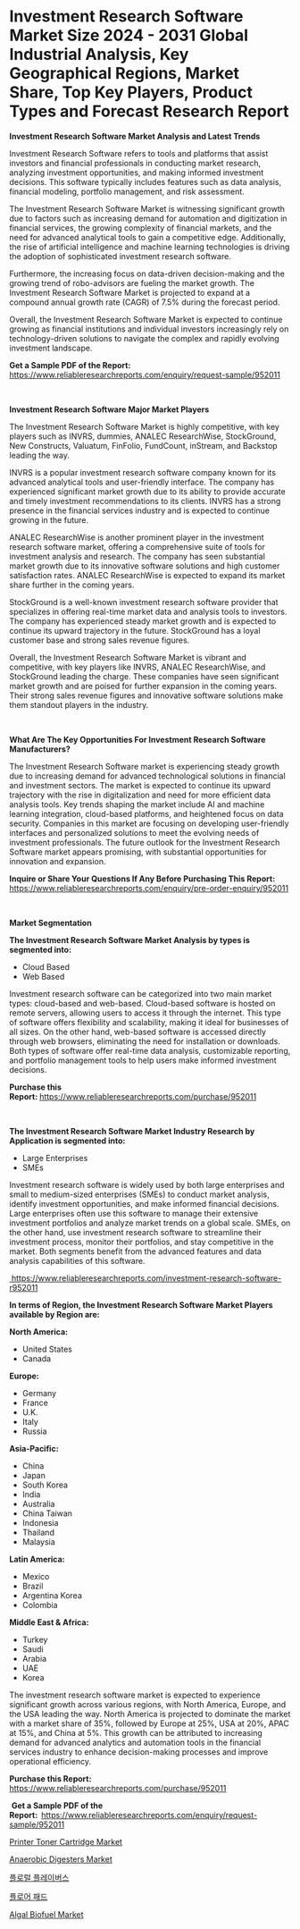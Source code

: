 <p><h1>Investment Research Software Market Size 2024 - 2031 Global Industrial Analysis, Key Geographical Regions, Market Share, Top Key Players, Product Types and Forecast Research Report</h1></p><p><strong>Investment Research Software Market Analysis and Latest Trends</strong></p>
<p><p>Investment Research Software refers to tools and platforms that assist investors and financial professionals in conducting market research, analyzing investment opportunities, and making informed investment decisions. This software typically includes features such as data analysis, financial modeling, portfolio management, and risk assessment.</p><p>The Investment Research Software Market is witnessing significant growth due to factors such as increasing demand for automation and digitization in financial services, the growing complexity of financial markets, and the need for advanced analytical tools to gain a competitive edge. Additionally, the rise of artificial intelligence and machine learning technologies is driving the adoption of sophisticated investment research software.</p><p>Furthermore, the increasing focus on data-driven decision-making and the growing trend of robo-advisors are fueling the market growth. The Investment Research Software Market is projected to expand at a compound annual growth rate (CAGR) of 7.5% during the forecast period.</p><p>Overall, the Investment Research Software Market is expected to continue growing as financial institutions and individual investors increasingly rely on technology-driven solutions to navigate the complex and rapidly evolving investment landscape.</p></p>
<p><strong>Get a Sample PDF of the Report:&nbsp;</strong> <a href="https://www.reliableresearchreports.com/enquiry/request-sample/952011">https://www.reliableresearchreports.com/enquiry/request-sample/952011</a></p>
<p>&nbsp;</p>
<p><strong>Investment Research Software Major Market Players</strong></p>
<p><p>The Investment Research Software Market is highly competitive, with key players such as INVRS, dummies, ANALEC ResearchWise, StockGround, New Constructs, Valuatum, FinFolio, FundCount, inStream, and Backstop leading the way. </p><p>INVRS is a popular investment research software company known for its advanced analytical tools and user-friendly interface. The company has experienced significant market growth due to its ability to provide accurate and timely investment recommendations to its clients. INVRS has a strong presence in the financial services industry and is expected to continue growing in the future.</p><p>ANALEC ResearchWise is another prominent player in the investment research software market, offering a comprehensive suite of tools for investment analysis and research. The company has seen substantial market growth due to its innovative software solutions and high customer satisfaction rates. ANALEC ResearchWise is expected to expand its market share further in the coming years.</p><p>StockGround is a well-known investment research software provider that specializes in offering real-time market data and analysis tools to investors. The company has experienced steady market growth and is expected to continue its upward trajectory in the future. StockGround has a loyal customer base and strong sales revenue figures.</p><p>Overall, the Investment Research Software Market is vibrant and competitive, with key players like INVRS, ANALEC ResearchWise, and StockGround leading the charge. These companies have seen significant market growth and are poised for further expansion in the coming years. Their strong sales revenue figures and innovative software solutions make them standout players in the industry.</p></p>
<p>&nbsp;</p>
<p><strong>What Are The Key Opportunities For Investment Research Software Manufacturers?</strong></p>
<p><p>The Investment Research Software market is experiencing steady growth due to increasing demand for advanced technological solutions in financial and investment sectors. The market is expected to continue its upward trajectory with the rise in digitalization and need for more efficient data analysis tools. Key trends shaping the market include AI and machine learning integration, cloud-based platforms, and heightened focus on data security. Companies in this market are focusing on developing user-friendly interfaces and personalized solutions to meet the evolving needs of investment professionals. The future outlook for the Investment Research Software market appears promising, with substantial opportunities for innovation and expansion.</p></p>
<p><strong>Inquire or Share Your Questions If Any Before Purchasing This Report:</strong> <a href="https://www.reliableresearchreports.com/enquiry/pre-order-enquiry/952011">https://www.reliableresearchreports.com/enquiry/pre-order-enquiry/952011</a></p>
<p>&nbsp;</p>
<p><strong>Market Segmentation</strong></p>
<p><strong>The Investment Research Software Market Analysis by types is segmented into:</strong></p>
<p><ul><li>Cloud Based</li><li>Web Based</li></ul></p>
<p><p>Investment research software can be categorized into two main market types: cloud-based and web-based. Cloud-based software is hosted on remote servers, allowing users to access it through the internet. This type of software offers flexibility and scalability, making it ideal for businesses of all sizes. On the other hand, web-based software is accessed directly through web browsers, eliminating the need for installation or downloads. Both types of software offer real-time data analysis, customizable reporting, and portfolio management tools to help users make informed investment decisions.</p></p>
<p><strong>Purchase this Report:&nbsp;</strong><a href="https://www.reliableresearchreports.com/purchase/952011">https://www.reliableresearchreports.com/purchase/952011</a></p>
<p>&nbsp;</p>
<p><strong>The Investment Research Software Market Industry Research by Application is segmented into:</strong></p>
<p><ul><li>Large Enterprises</li><li>SMEs</li></ul></p>
<p><p>Investment research software is widely used by both large enterprises and small to medium-sized enterprises (SMEs) to conduct market analysis, identify investment opportunities, and make informed financial decisions. Large enterprises often use this software to manage their extensive investment portfolios and analyze market trends on a global scale. SMEs, on the other hand, use investment research software to streamline their investment process, monitor their portfolios, and stay competitive in the market. Both segments benefit from the advanced features and data analysis capabilities of this software.</p></p>
<p><a href="https://www.reliableresearchreports.com/investment-research-software-r952011">&nbsp;https://www.reliableresearchreports.com/investment-research-software-r952011</a></p>
<p><strong>In terms of Region, the Investment Research Software Market Players available by Region are:</strong></p>
<p>
    <p> <strong> North America: </strong>
        <ul>
            <li>United States</li>
            <li>Canada</li>
        </ul>
        </p> 
    <p> <strong> Europe: </strong>
        <ul>
            <li>Germany</li>
            <li>France</li>
            <li>U.K.</li>
            <li>Italy</li>
            <li>Russia</li>
        </ul>
        </p> 
    <p> <strong> Asia-Pacific: </strong>
        <ul>
            <li>China</li>
            <li>Japan</li>
            <li>South Korea</li>
            <li>India</li>
            <li>Australia</li>
            <li>China Taiwan</li>
            <li>Indonesia</li>
            <li>Thailand</li>
            <li>Malaysia</li>
        </ul>
        </p> 
    <p> <strong> Latin America: </strong>
        <ul>
            <li>Mexico</li>
            <li>Brazil</li>
            <li>Argentina Korea</li>
            <li>Colombia</li>
        </ul>
        </p> 
    <p> <strong> Middle East & Africa: </strong>
        <ul>
            <li>Turkey</li>
            <li>Saudi</li>
            <li>Arabia</li>
            <li>UAE</li>
            <li>Korea</li>
        </ul>
    </p>
    </p>
<p><p>The investment research software market is expected to experience significant growth across various regions, with North America, Europe, and the USA leading the way. North America is projected to dominate the market with a market share of 35%, followed by Europe at 25%, USA at 20%, APAC at 15%, and China at 5%. This growth can be attributed to increasing demand for advanced analytics and automation tools in the financial services industry to enhance decision-making processes and improve operational efficiency.</p></p>
<p><strong>Purchase this Report: </strong><a href="https://www.reliableresearchreports.com/purchase/952011">https://www.reliableresearchreports.com/purchase/952011</a></p>
<p>&nbsp;<strong>Get a Sample PDF of the Report:&nbsp;&nbsp;</strong><a href="https://www.reliableresearchreports.com/enquiry/request-sample/952011">https://www.reliableresearchreports.com/enquiry/request-sample/952011</a></p>
<p><strong></strong></p>
<p><p><a href="https://medium.com/@francesprichey/deep-dive-into-the-printer-toner-cartridge-market-itstrends-market-segmentation-and-competitive-d98762d6007b">Printer Toner Cartridge Market</a></p><p><a href="https://medium.com/@stephaniewynterk145/global-anaerobic-digesters-market-sector-types-applications-market-player-strategies-regional-b7692af3cf1a">Anaerobic Digesters Market</a></p><p><a href="https://github.com/RichardLueilwitz787/Market-Research-Report-List-3/blob/main/181325879731.md">플로럴 플레이버스</a></p><p><a href="https://github.com/fredrickeglers/Market-Research-Report-List-3/blob/main/284986479730.md">플로어 패드</a></p><p><a href="https://github.com/fiixsa/Market-Research-Report-List-4/blob/main/algal-biofuel-market.md">Algal Biofuel Market</a></p></p>